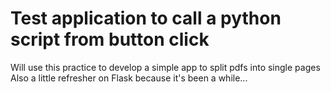 # Test application to call a python script from button click
Will use this practice to develop a simple app to split pdfs into single pages
Also a little refresher on Flask because it's been a while...
